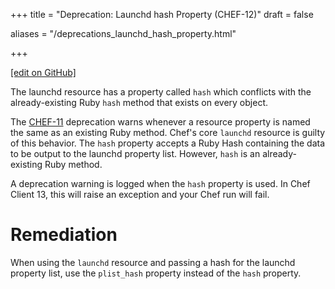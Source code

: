 +++
title = "Deprecation: Launchd hash Property (CHEF-12)"
draft = false

aliases = "/deprecations_launchd_hash_property.html"


  
    
    
    
    
+++    

[\[edit on
GitHub\]](https://github.com/chef/chef-web-docs/blob/master/chef_master/source/deprecations_launchd_hash_property.rst)

<meta name="robots" content="noindex">

The launchd resource has a property called `hash` which conflicts with
the already-existing Ruby `hash` method that exists on every object.

The [CHEF-11](/deprecations_property_name_collision/) deprecation
warns whenever a resource property is named the same as an existing Ruby
method. Chef's core `launchd` resource is guilty of this behavior. The
`hash` property accepts a Ruby Hash containing the data to be output to
the launchd property list. However, `hash` is an already-existing Ruby
method.

A deprecation warning is logged when the `hash` property is used. In
Chef Client 13, this will raise an exception and your Chef run will
fail.

Remediation
===========

When using the `launchd` resource and passing a hash for the launchd
property list, use the `plist_hash` property instead of the `hash`
property.

